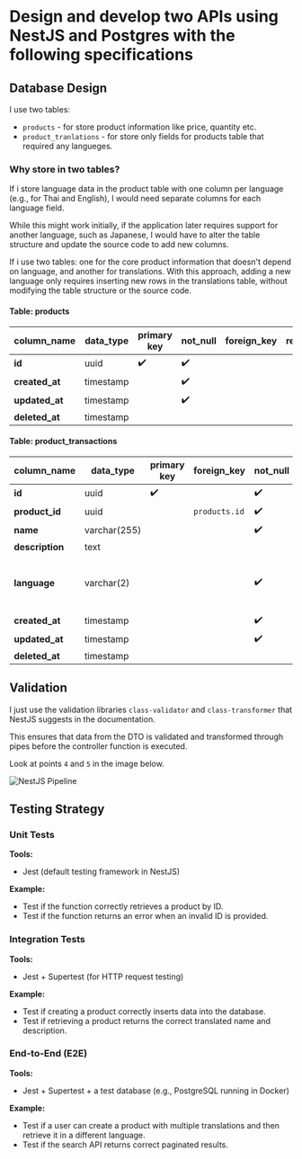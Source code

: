 # Design and develop two APIs using NestJS and Postgres with the following specifications

## Database Design

I use two tables:
- `products` - for store product information like price, quantity etc.
- `product_tranlations` - for store only fields for products table that required any langueges.

### Why store in two tables?
If i store language data in the product table with one column per language (e.g., for Thai and English), I would need separate columns for each language field. 

While this might work initially, if the application later requires support for another language, such as Japanese, I would have to alter the table structure and update the source code to add new columns. 

If i use two tables: one for the core product information that doesn't depend on language, and another for translations. With this approach, adding a new language only requires inserting new rows in the translations table, without modifying the table structure or the source code.

#### Table: **products**
| column_name   | data_type     | primary key | not_null | foreign_key | remark |
|---------------|---------------|-------------|----------|-------------|--------|
| **id**        | uuid          | ✔️          | ✔️       |             |        |
| **created_at**| timestamp     |             | ✔️       |             |        |
| **updated_at**| timestamp     |             | ✔️       |             |        |
| **deleted_at**| timestamp     |             |          |             |        |



#### Table: **product_transactions**
| column_name   | data_type     | primary key | foreign_key          | not_null | remark |
|---------------|---------------|-------------|----------------------|----------|--------|
| **id**        | uuid          | ✔️          |                      | ✔️       |        |
| **product_id**| uuid          |             | `products.id`         | ✔️       |        |
| **name**      | varchar(255)  |             |                      | ✔️       |        |
| **description**      | text |             |                      | ️       |        |
| **language**  | varchar(2)  |             |                      | ✔️       |Use [`ISO 639-1`](https://en.wikipedia.org/wiki/List_of_ISO_639_language_codes) Example: `en`, `fr`, etc.        |
| **created_at**| timestamp     |             |                      | ✔️       |        |
| **updated_at**| timestamp     |             |                      | ✔️       |        |
| **deleted_at**| timestamp     |             |                      |          |        |

## Validation
I just use the validation libraries `class-validator` and `class-transformer` that NestJS suggests in the documentation.

This ensures that data from the DTO is validated and transformed through pipes before the controller function is executed.

Look at points `4` and `5` in the image below.

![NestJS Pipeline](https://images.velog.io/images/youngkiu/post/a22a621e-d9d0-4483-835e-8b93aa2af5dd/image.png)


## Testing Strategy

### Unit Tests

**Tools:**  
- Jest (default testing framework in NestJS)  

**Example:**  
- Test if the function correctly retrieves a product by ID.  
- Test if the function returns an error when an invalid ID is provided.  

### Integration Tests

**Tools:**  
- Jest + Supertest (for HTTP request testing)  

**Example:**  
- Test if creating a product correctly inserts data into the database.  
- Test if retrieving a product returns the correct translated name and description.  

### End-to-End (E2E)

**Tools:**  
- Jest + Supertest + a test database (e.g., PostgreSQL running in Docker)  

**Example:**  
- Test if a user can create a product with multiple translations and then retrieve it in a different language.  
- Test if the search API returns correct paginated results.  
